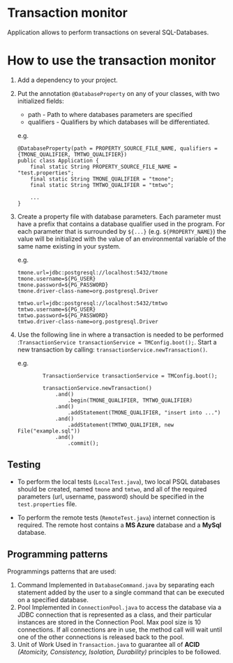 # Transaction monitor #

Application allows to perform transactions on several SQL-Databases.

# How to use the transaction monitor #
1. Add a dependency to your project.
2. Put the annotation `@DatabaseProperty` on any of your classes, with two initialized fields:
    - path - Path to where databases parameters are specified
    - qualifiers - Qualifiers by which databases will be differentiated.

    e.g.
    ```
    @DatabaseProperty(path = PROPERTY_SOURCE_FILE_NAME, qualifiers = {TMONE_QUALIFIER, TMTWO_QUALIFIER})
    public class Application {
        final static String PROPERTY_SOURCE_FILE_NAME = "test.properties";
        final static String TMONE_QUALIFIER = "tmone";
        final static String TMTWO_QUALIFIER = "tmtwo";

        ...
    }
    ```
3. Create a property file with database parameters. Each parameter must have a prefix that contains a database qualifier used in the program. For each parameter that is surrounded by ``${...}`` (e.g. ``${PROPERTY_NAME}``) the value will be initialized with the value of an environmental variable of the same name existing in your system.

    e.g.
    ```
    tmone.url=jdbc:postgresql://localhost:5432/tmone
    tmone.username=${PG_USER}
    tmone.password=${PG_PASSWORD}
    tmone.driver-class-name=org.postgresql.Driver

    tmtwo.url=jdbc:postgresql://localhost:5432/tmtwo
    tmtwo.username=${PG_USER}
    tmtwo.password=${PG_PASSWORD}
    tmtwo.driver-class-name=org.postgresql.Driver
    ```
4. Use the following line in where a transaction is needed to be performed :``TransactionService transactionService = TMConfig.boot();``.
Start a new transaction by calling: `transactionService.newTransaction()`.

    e.g.
    ```
            TransactionService transactionService = TMConfig.boot();

            transactionService.newTransaction()
                .and()
                    .begin(TMONE_QUALIFIER, TMTWO_QUALIFIER)
                .and()
                    .addStatement(TMONE_QUALIFIER, "insert into ...")
                .and()
                    .addStatement(TMTWO_QUALIFIER, new File("example.sql"))
                .and()
                    .commit();
    ```

## Testing ##    
- To perform the local tests (`LocalTest.java`), two local PSQL databases should be created, named `tmone` and `tmtwo`, and all of the required parameters (url, username, password) should be specified in the `test.properties` file.

- To perform the remote tests (`RemoteTest.java`) internet connection is required. The remote host contains a **MS Azure** database and a **MySql** database.

## Programming patterns ##
Programmings patterns that are used:
1. Command
    Implemented in ``DatabaseCommand.java`` by separating each statement added by the user to a single command that can be executed on a specified database.
2. Pool
    Implemented in ``ConnectionPool.java`` to access the database via a JDBC connection that is represented as a class, and their particular instances are stored in the Connection Pool. Max pool size is 10 connections. If all connections are in use, the method call will wait until one of the other connections is released back to the pool.
3. Unit of Work
    Used in ``Transaction.java`` to guarantee all of **ACID** *(Atomicity, Consistency, Isolation, Durability)* principles to be followed.
